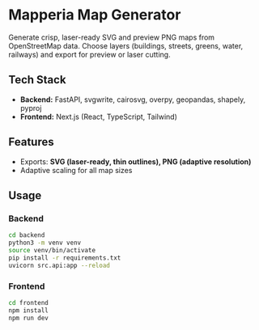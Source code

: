 # Mapperia Map Generator

Generate crisp, laser-ready SVG and preview PNG maps from OpenStreetMap data. Choose layers (buildings, streets, greens, water, railways) and export for preview or laser cutting.

## Tech Stack

- **Backend:** FastAPI, svgwrite, cairosvg, overpy, geopandas, shapely, pyproj
- **Frontend:** Next.js (React, TypeScript, Tailwind)

## Features

- Exports: **SVG (laser-ready, thin outlines), PNG (adaptive resolution)**
- Adaptive scaling for all map sizes

## Usage

### Backend

```bash
cd backend
python3 -m venv venv
source venv/bin/activate
pip install -r requirements.txt
uvicorn src.api:app --reload
```

### Frontend

```bash
cd frontend
npm install
npm run dev
```
